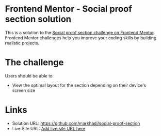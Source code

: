 # Frontend Mentor - Social proof section solution

This is a solution to the [Social proof section challenge on Frontend Mentor](https://www.frontendmentor.io/challenges/social-proof-section-6e0qTv_bA). Frontend Mentor challenges help you improve your coding skills by building realistic projects. 

# The challenge

Users should be able to:

- View the optimal layout for the section depending on their device's screen size

# Links

- Solution URL: https://github.com/markhadi/social-proof-section
- Live Site URL: [Add live site URL here](https://your-live-site-url.com)
